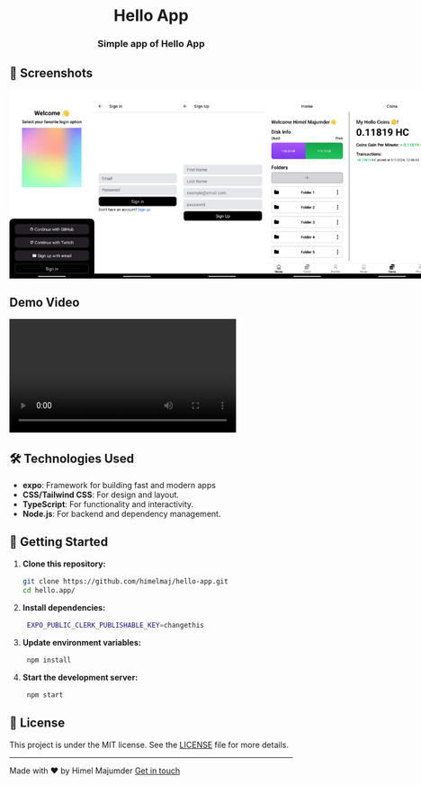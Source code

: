 <h1 align="center">Hello App</h1>

<h3 align="center">Simple app of Hello App </h3>


## 📸 Screenshots


<div style="display: flex; flex-direction: row;">
  <img src="./assets/screenshots/hello-app-1.png" width="30%">
  <img src="./assets/screenshots/hello-app-2.png" width="30%">
  <img src="./assets/screenshots/hello-app-3.png" width="30%">
  <img src="./assets/screenshots/hello-app-4.png" width="30%">
  <img src="./assets/screenshots/hello-app-5.png" width="30%">
  <img src="./assets/screenshots/hello-app-6.png" width="30%">
</div>

## Demo Video

  <video controls width="80%">
    <source src="./assets/screenshots/hello-app.mp4" type="video/mp4">
    Your browser does not support the video tag.
  </video>

## 🛠 Technologies Used

- **expo**: Framework for building fast and modern apps
- **CSS/Tailwind CSS**: For design and layout.
- **TypeScript**: For functionality and interactivity.
- **Node.js**: For backend and dependency management.

## 🚀 Getting Started

1. **Clone this repository:**

   ```bash
   git clone https://github.com/himelmaj/hello-app.git
   cd hello.app/
2. **Install dependencies:**
   ```bash
    EXPO_PUBLIC_CLERK_PUBLISHABLE_KEY=changethis
3. **Update environment variables:** 
   ```bash
    npm install
4. **Start the development server:**
   ```bash
    npm start
## 📝 License

This project is under the MIT license. See the [LICENSE](LICENSE) file for more details.

---

Made with ❤️ by Himel Majumder [Get in touch](https://himelmaj.zeabur.app/)